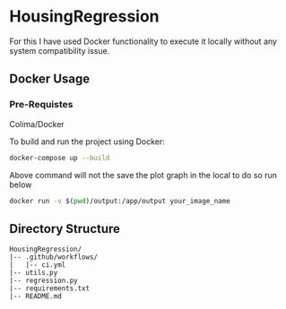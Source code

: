 # HousingRegression

For this I have used Docker functionality to execute it locally without any system compatibility issue.

## Docker Usage

### Pre-Requistes

Colima/Docker

To build and run the project using Docker:

```bash
docker-compose up --build
```

Above command will not the save the plot graph in the local to do so run below

```bash
docker run -v $(pwd)/output:/app/output your_image_name
```

## Directory Structure

```
HousingRegression/
|-- .github/workflows/
|   |-- ci.yml
|-- utils.py
|-- regression.py
|-- requirements.txt
|-- README.md
```